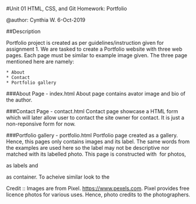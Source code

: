 #Unit 01 HTML, CSS, and Git Homework: Portfolio

@author: Cynthia W.
6-Oct-2019

##Description

Portfolio project is created as per guidelines/instruction given for assignment 1. We are tasked to create a Portfolio website with three web pages. Each page must be similar to example image given. The three page mentioned here are namely: 

    * About 
    * Contact 
    * Portfolio gallery


###About Page - index.html
About page contains avator image and bio of the author. 


###Contact Page - contact.html
Contact page showcase a HTML form which will later allow user to contact the site owner for contact. It is just a non-reponsive form for now. 

###Portfolio gallery - portfolio.html
Portfolio page created as a gallery. Hence, this pages only contains images and its label. The same words from the examples are used here so the label may not be descriptive nor matched with its labelled photo. This page is constructed with <img> for photos, <p> as labels and <div> as container. To acheive similar look to the 

Credit :: Images are from Pixel. https://www.pexels.com. Pixel provides free licence photos for various uses. Hence, photo credits to the photographers. 

    